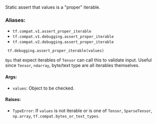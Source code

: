 Static assert that values is a "proper" iterable.
### Aliases:
- `tf.compat.v1.assert_proper_iterable`
- `tf.compat.v1.debugging.assert_proper_iterable`
- `tf.compat.v2.debugging.assert_proper_iterable`

```
 tf.debugging.assert_proper_iterable(values)
```
`Ops` that expect iterables of `Tensor` can call this to validate input. Useful since `Tensor`, `ndarray`, byte/text type are all iterables themselves.
#### Args:
- `values`: Object to be checked.
#### Raises:
- `TypeError`: If `values` is not iterable or is one of `Tensor`, `SparseTensor`, `np.array`, `tf.compat.bytes_or_text_types`.
